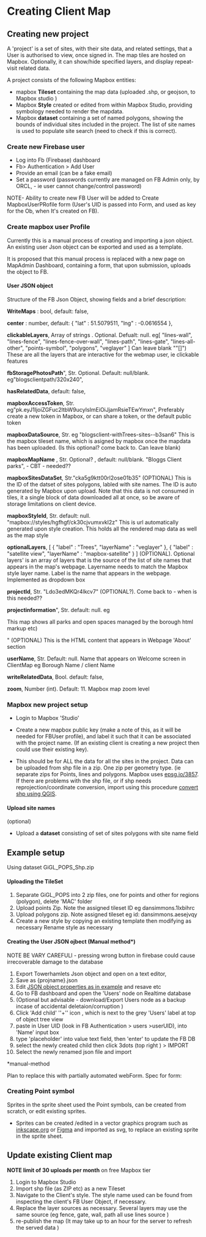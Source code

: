 # Creating Client Map

## Creating new project 

A 'project' is a set of sites, with their site data, and related settings, that a User is authorised to view, once signed in. The map tiles are hosted on Mapbox. Optionally, it can show/hide specified layers, and display repeat-visit related data.

A project consists of the following Mapbox entities:

- mapbox **Tileset** containing the map data (uploaded  .shp, or geojson, to Mapbox studio )
- Mapbox **Style** created or edited from within Mapbox Studio, providing symbology needed to render the mapdata.
- Mapbox **dataset** containing a set of named polygons, showing the bounds of individual sites included in the project. The list of site names is used to populate site search (need to check if this is correct).

### Create new Firebase user 

- Log into Fb (Firebase) dashboard
- Fb> Authentication > Add User 
- Provide an email (can be a fake email)
- Set a password (passwords currently are managed on FB Admin only, by ORCL, - ie user cannot change/control password)

NOTE- Ability to create new FB User will be added to Create MapboxUserPRofile form (User's UID is passed into Form, and used as key for the Ob, when It's created on FB).

### Create mapbox user Profile

Currently this is a manual process of creating and importing a json object. An existing user Json object can be exported and used as a template. 

It is proposed that this manual process is replaced with a new page on MapAdmin Dashboard, containing a form, that upon submission, uploads the object to FB.

#### User JSON object

Structure of the FB Json Object, showing fields and a brief description:

**WriteMaps** : bool, default: false,

**center** : number, default: {
     "lat" : 51.5079511,
    "lng" : -0.0616554
  },

**clickableLayers**, Array of strings . Optional. Defualt: null. eg[ "lines-wall", "lines-fence", "lines-fence-over-wall", "lines-path", "lines-gate", "lines-all-other", "points-symbol", "polygons", "veglayer" ]
Can leave blank ""[]") These are all the layers that are interactive for the webmap user, ie clickable features

**fbStoragePhotosPath**", Str. Optional. Default: null/blank. eg"blogsclientpath/320x240",

**hasRelatedData**,  default: false,

**mapboxAccessToken**, Str. eg"pk.eyJ1IjoiZGFuc2ltbW9ucyIsImEiOiJjamRsieTEwYmxn",
Preferably create a new token in Mapbox, or can share a token, or the default public token

**mapboxDataSource**, Str. eg "blogsclient-withTrees-sites--b3san6"
This is the mapbox tileset name, which is asigned by mapbox once the mapdata has been uploaded. (Is this optional? come back to. Can leave blank)

 **mapboxMapName** , Str. Optional? , default: null/blank. "Bloggs Client parks", - CBT - needed??

 **mapboxSitesDataSet**, Str."cka5g9ktt00rl2ose01b35"
(OPTIONAL) This is the ID of the datset of sites polygons, labled with site names. The ID is auto generated by Mapbox upon upload. Note that this data is not consumed in tiles, it a single block of data downloaded all at once, so be aware of storage limitations on client device.

 **mapboxStyleId**, Str. default: null. "mapbox://styles/hgfhgf/ck30cjvumxvkl2z"
This is url automatically generated upon style creation. This holds all the rendered map data as well as the map style

**optionalLayers**, [ {
    "label" : "Trees",
    "layerName" : "veglayer"
  }, {
    "label" : "satellite view",
    "layerName" : "mapbox-satellite"
  } ]
(OPTIONAL). Optional layers' is an array of layers that is the source of the list of site names that appears in the map's webpage. Layername needs to match the Mapbox style layer name. Label is the name that appears in the webpage. Implemented as dropdown box

**projectId**, Str.  "Ldo3edMKQr4lkcv7"
(OPTIONAL?). Come back to - when is this needed??

**projectinformation**", Str. default: null. eg  <p> This map shows all parks and open spaces managed by the borough html markup etc)</p>"
(OPTIONAL) This is the HTML content that appears in Webpage 'About' section

**userName**, Str. Default: null. Name that appears on Welcome screen in ClientMap eg Borough Name / client Name

**writeRelatedData**, Bool. default: false,

**zoom**, Number (int). Default: 11. Mapbox map zoom level

### Mapbox new project setup

- Login to Mapbox 'Studio'

- Create a new mapbox public key (make a note of this, as it will be needed for FBUser profile), and label it such that it can be associated with the project name. (If an existing client is creating a new project then could use their existing key).
-  This should be for ALL the data for all the sites in the project. Data can be uploaded from shp file in a zip. One zip per geometry type. (ie separate zips for Points, lines and polygons. Mapbox uses [epsg.io/3857](https://epsg.io/3857).
  If there are problems with the shp file, or if shp needs reprojection/coordinate conversion,  import using this procedure [convert shp using QGIS](https://github.com/Tootman/ORCL-webApp-docs/blob/master/ORCL%20WebMap%20Apps%20workflow.md#update-mapbox-mapdata-from-updated-shp-files). 

#### Upload site names 

(optional)

- Upload a **dataset** consisting of set of sites polygons with site name field



## Example setup

Using dataset GiGL_POPS_Shp.zip

#### Uploading the TileSet

1. Separate GiGL_POPS into 2 zip files, one for points and other for regions (polygon), delete 'MAC' folder
2. Upload points Zip. Note the assigned tileset ID eg dansimmons.1lxbihrc
3. Upload polygons zip. Note assigned tileset eg id: dansimmons.aesejvqy
4. Create a new style by copying an existing template then modifying as necessary
   Rename style as necessary

#### Creating the User JSON ojbect (Manual method*)

NOTE BE VARY CAREFULl - pressing wrong button in firebase could cause irrecoverable damage to the database

1. Export Towerhamlets Json object and open on a text editor,
2. Save as {projname}.json
3. Edit [JSON object properties as in example](#User-JSON-object) and resave etc
4. Go to FB dashboard and open the 'Users' node on Realtime database
5. (Optional but advisable - download/Export Users node as a backup incase of accidental deletaion/corruption )
6. Click  'Add child' ''+'' icon , which is next to the grey 'Users' label at top of object tree view
7. paste in User UID (look in FB Authentication > users >userUID), into 'Name' input box
8. type 'placeholder' into value text field, then 'enter' to update the FB DB
9. select the newly created child then click 3dots (top right ) > IMPORT
10. Select the newly renamed json file and import

 

*manual-method

Plan to replace this with partially automated webForm. Spec for form:



### Creating Point symbol 

Sprites in the sprite sheet used the Point symbols, can be created from scratch, or edit existing sprites.

- Sprites can be created /edited in a vector graphics program such as [inkscape.org](https://inkscape.org/) or [Figma](https://www.figma.com/) and imported as svg, to replace an existing sprite in the sprite sheet.

## Update existing Client map

**NOTE limit of 30 uploads per month** on free Mapbox tier

1. Login to Mapbox Studio
2. Import shp file (as ZIP etc) as a new Tileset
3. Navigate to the Client's style. The style name used can be found from inspecting the client's FB User Object, if necessary.
4. Replace the layer sources as necessary.  Several layers may use the same source (eg fence, gate, wall, path all use  lines source )
5. re-publish the map (It may take up to an hour for the server to refresh the served data )



